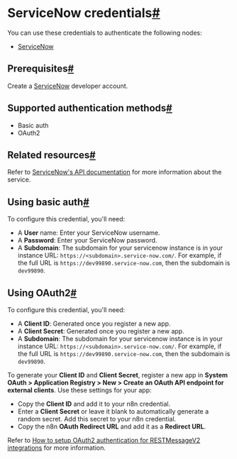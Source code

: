 [](https://github.com/n8n-io/n8n-docs/edit/main/docs/integrations/builtin/credentials/servicenow.md "Edit this page")

# ServiceNow credentials[#](#servicenow-credentials "Permanent link")

You can use these credentials to authenticate the following nodes:

*   [ServiceNow](../../app-nodes/n8n-nodes-base.servicenow/)

## Prerequisites[#](#prerequisites "Permanent link")

Create a [ServiceNow](https://developer.servicenow.com/dev.do#!/reference) developer account.

## Supported authentication methods[#](#supported-authentication-methods "Permanent link")

*   Basic auth
*   OAuth2

## Related resources[#](#related-resources "Permanent link")

Refer to [ServiceNow's API documentation](https://developer.servicenow.com/dev.do#!/reference/api/washingtondc/rest/) for more information about the service.

## Using basic auth[#](#using-basic-auth "Permanent link")

To configure this credential, you'll need:

*   A **User** name: Enter your ServiceNow username.
*   A **Password**: Enter your ServiceNow password.
*   A **Subdomain**: The subdomain for your servicenow instance is in your instance URL: `https://<subdomain>.service-now.com/`. For example, if the full URL is `https://dev99890.service-now.com`, then the subdomain is `dev99890`.

## Using OAuth2[#](#using-oauth2 "Permanent link")

To configure this credential, you'll need:

*   A **Client ID**: Generated once you register a new app.
*   A **Client Secret**: Generated once you register a new app.
*   A **Subdomain**: The subdomain for your servicenow instance is in your instance URL: `https://<subdomain>.service-now.com/`. For example, if the full URL is `https://dev99890.service-now.com`, then the subdomain is `dev99890`.

To generate your **Client ID** and **Client Secret**, register a new app in **System OAuth > Application Registry > New > Create an OAuth API endpoint for external clients**. Use these settings for your app:

*   Copy the **Client ID** and add it to your n8n credential.
*   Enter a **Client Secret** or leave it blank to automatically generate a random secret. Add this secret to your n8n credential.
*   Copy the n8n **OAuth Redirect URL** and add it as a **Redirect URL**.

Refer to [How to setup OAuth2 authentication for RESTMessageV2 integrations](https://www.servicenow.com/community/in-other-news/how-to-setup-oauth2-authentication-for-restmessagev2/ba-p/2271823) for more information.